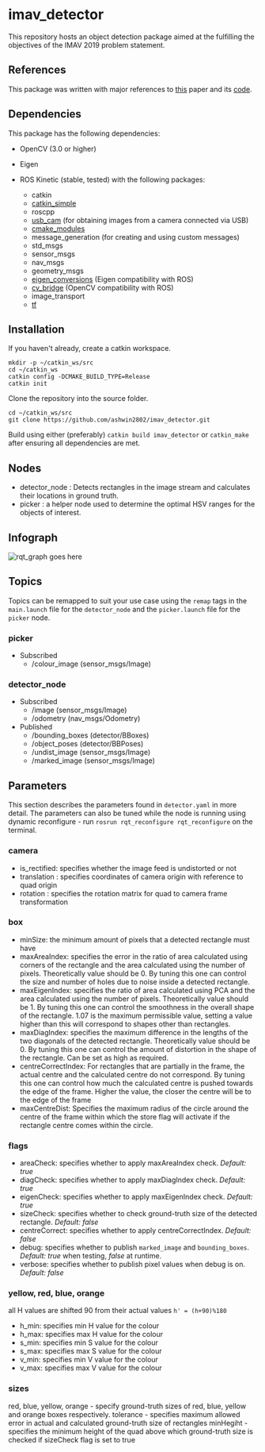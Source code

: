 # imav_detector
This repository hosts an object detection package aimed at the fulfilling the objectives of the IMAV 2019 problem statement.

## References
This package was written with major references to [this](http://mrs.felk.cvut.cz/data/papers/mbzirc-vision2017.pdf) paper and its [code](https://github.com/gestom/MBZIRC_2017_vision.git).

## Dependencies
This package has the following dependencies:
- OpenCV (3.0 or higher)
- Eigen
- ROS Kinetic (stable, tested) with the following packages:

  - catkin
  - [catkin_simple](https://github.com/catkin/catkin_simple)
  - roscpp
  - [usb_cam](https://github.com/ros-drivers/usb_cam.git) (for obtaining images from a camera connected via USB)
  - [cmake_modules](https://github.com/ros/cmake_modules)
  - message_generation (for creating and using custom messages)
  - std_msgs
  - sensor_msgs
  - nav_msgs
  - geometry_msgs
  - [eigen_conversions](https://github.com/ros/geometry) (Eigen compatibility with ROS)
  - [cv_bridge](https://github.com/ros-perception/vision_opencv) (OpenCV compatibility with ROS)
  - image_transport
  - [tf](https://github.com/ros/geometry)


## Installation
If you haven't already, create a catkin workspace.
```shell
mkdir -p ~/catkin_ws/src
cd ~/catkin_ws
catkin config -DCMAKE_BUILD_TYPE=Release
catkin init
```

Clone the repository into the source folder.
```shell
cd ~/catkin_ws/src
git clone https://github.com/ashwin2802/imav_detector.git
```
Build using either (preferably) `catkin build imav_detector` or `catkin_make` after ensuring all dependencies are met.  


## Nodes
- detector_node : Detects rectangles in the image stream and calculates their locations in ground truth.
- picker   : a helper node used to determine the optimal HSV ranges for the objects of interest.


## Infograph
![rqt_graph goes here](rosgraph.png)


## Topics
Topics can be remapped to suit your use case using the `remap` tags in the `main.launch` file for the `detector_node` and the `picker.launch` file for the `picker` node.

### picker
  + Subscribed
    - /colour_image (sensor_msgs/Image)

### detector_node
  + Subscribed
    - /image        (sensor_msgs/Image)
    - /odometry     (nav_msgs/Odometry)   
  + Published
    - /bounding_boxes (detector/BBoxes)
    - /object_poses   (detector/BBPoses)
    - /undist_image   (sensor_msgs/Image)
    - /marked_image   (sensor_msgs/Image)
    
## Parameters
This section describes the parameters found in `detector.yaml` in more detail. The parameters can also be tuned while the node    is running using dynamic reconfigure - run `rosrun rqt_reconfigure rqt_reconfigure` on the terminal.

### camera
- is_rectified: specifies whether the image feed is undistorted or not
- translation : specifies coordinates of camera origin with reference to quad origin
- rotation : specifies the rotation matrix for quad to camera frame transformation

### box
- minSize: the minimum amount of pixels that a detected rectangle must have
- maxAreaIndex: specifies the error in the ratio of area calculated using corners of the rectangle and the area calculated using the number of pixels. Theoretically value should be 0. By tuning this one can control the size and number of holes due to noise inside a detected rectangle.
- maxEigenIndex: specifies the ratio of area calculated using PCA and the area calculated using the number of pixels. Theoretically value should be 1. By tuning this one can control the smoothness in the overall shape of the rectangle. 1.07 is the maximum permissible value, setting a value higher than this will correspond to shapes other than rectangles.
- maxDiagIndex: specifies the maximum difference in the lengths of the two diagonals of the detected rectangle. Theoretically value should be 0. By tuning this one can control the amount of distortion in the shape of the rectangle. Can be set as high as required.
- centreCorrectIndex: For rectangles that are partially in the frame, the actual centre and the calculated centre do not correspond. By tuning this one can control how much the calculated centre is pushed towards the edge of the frame. Higher the value, the closer the centre will be to the edge of the frame
- maxCentreDist: Specifies the maximum radius of the circle around the centre of the frame within which the store flag will activate if the rectangle centre comes within the circle.

### flags
- areaCheck: specifies whether to apply maxAreaIndex check. *Default: true*
- diagCheck: specifies whether to apply maxDiagIndex check. *Default: true*
- eigenCheck: specifies whether to apply maxEigenIndex check. *Default: true*
- sizeCheck: specifies whether to check ground-truth size of the detected rectangle. *Default: false*
- centreCorrect: specifies whether to apply centreCorrectIndex. *Default: false*
- debug: specifies whether to publish `marked_image` and `bounding_boxes`. *Default: true* when testing, *false* at runtime.
- verbose: specifies whether to publish pixel values when debug is on.  *Default: false*

### yellow, red, blue, orange
all H values are shifted 90 from their actual values
`h' = (h+90)%180`
- h_min: specifies min H value for the colour
- h_max: specifies max H value for the colour
- s_min: specifies min S value for the colour
- s_max: specifies max S value for the colour
- v_min: specifies min V value for the colour
- v_max: specifies max V value for the colour

### sizes
red, blue, yellow, orange - specify ground-truth sizes of red, blue, yellow and orange boxes respectively.
tolerance - specifies maximum allowed error in actual and calculated ground-truth size of rectangles
minHegiht - specifies the minimum height of the quad above which ground-truth size is checked if sizeCheck flag is set to true
